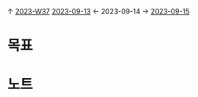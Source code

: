 
↑ [2023-W37](2023-W37.md)
[2023-09-13](2023-09-13.md) ← 2023-09-14 → [2023-09-15](2023-09-15.md)


# 목표



# 노트




